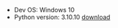 - Dev OS: Windows 10
- Python version: 3.10.10     [download](https://www.python.org/downloads/release/python-31010/)
